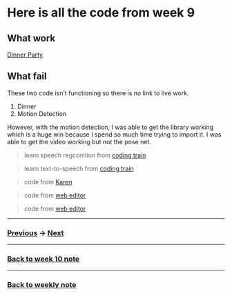 # Here is all the code from week 9

## What work
[Dinner Party](https://napasornc.github.io/c0dew0rd/processing/week09/DinerParty/)

## What fail
These two code isn't functioning so there is no link to live work. 
1. Dinner
2. Motion Detection

However, with the motion detection, I was able to get the library working which is a huge win because I spend so much time trying to import it. I was able to get the video working but not the pose net.

> learn speech regconition from [coding train](https://www.youtube.com/watch?v=q_bXBcmfTJM)

> learn text-to-speech from [coding train](https://www.youtube.com/watch?v=v0CHV33wDsI)

> code from [Karen](https://github.com/Simandy/codewords/blob/master/processing/poseNet_test/poseNet_test.js)

> code from [web editor](https://editor.p5js.org/kylemcdonald/sketches/H1OoUd9h7)

> code from [web editor](https://editor.p5js.org/ml5/sketches/FkBtHfKP0i)


---------------------------------------------------
### [Previous](https://github.com/napasornc/c0dew0rd/tree/master/processing/week08) -> [Next](https://github.com/napasornc/c0dew0rd/tree/master/processing/week10)

--------------------------------------------------
### [Back to week 10 note](https://github.com/napasornc/c0dew0rd/tree/master/week%2010)

--------------------------------------------------
### [Back to weekly note](https://napasornc.github.io/c0dew0rd/)


